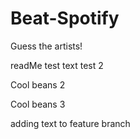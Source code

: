 # Beat-Spotify
Guess the artists!

readMe test text
test 2

Cool beans 2

Cool beans 3

adding text to feature branch